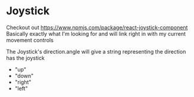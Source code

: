 # Joystick
Checkout out https://www.npmjs.com/package/react-joystick-component
Basically exactly what I'm looking for and will link right in with my current movement controls

The Joystick's direction.angle will give a string representing the direction has the joystick
- "up"
- "down"
- "right"
- "left"